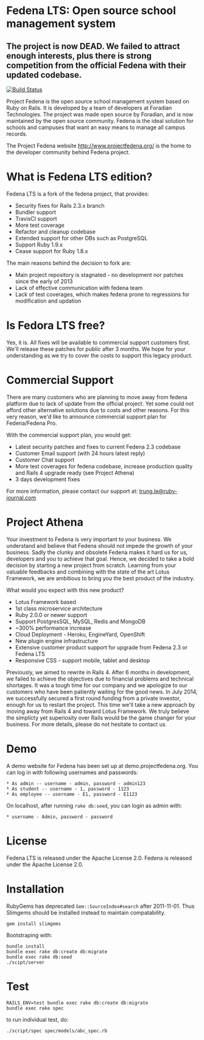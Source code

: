 # Fedena LTS: Open source school management system

## The project is now DEAD. We failed to attract enough interests, plus there is strong competition from the official Fedena with their updated codebase. 

[![Build Status](https://travis-ci.org/ruby-journal/fedena_lts.png?branch=master)](https://travis-ci.org/ruby-journal/fedena_lts)

Project Fedena is the open source school management system based on Ruby on Rails. It is developed by a team of developers at Foradian Technologies.
The project was made open source by Foradian, and is now maintained by the open source community. Fedena is the ideal solution for schools and campuses that want an easy means to manage all campus records.

The Project Fedena website http://www.projectfedena.org/ is the home to the developer community behind Fedena project.

# What is Fedena LTS edition?

Fedena LTS is a fork of the fedena project, that provides:

* Security fixes for Rails 2.3.x branch
* Bundler support
* TravisCI support
* More test coverage
* Refactor and cleanup codebase
* Extended support for other DBs such as PostgreSQL
* Support Ruby 1.9.x
* Cease support for Ruby 1.8.x

The main reasons behind the decision to fork are:

* Main project repository is stagnated - no development nor patches since the early of 2013
* Lack of effective communication with fedena team
* Lack of test coverages, which makes fedena prone to regressions for modification and updation

# Is Fedora LTS free?

Yes, it is. All fixes will be available to commercial support customers first. We'll release these
patches for public after 3 months. We hope for your understanding as we try to cover the costs
to support this legacy product.

# Commercial Support

There are many customers who are planning to move away from fedena platform due to lack of update from the official project. Yet some could
not afford other alternative solutions due to costs and other reasons. For this very reason, we'd like to announce commercial support plan for Fedena/Fedena Pro.

With the commercial support plan, you would get:

* Latest security patches and fixes to current Fedena 2.3 codebase
* Customer Email support (with 24 hours latest reply)
* Customer Chat support
* More test coverages for fedena codebase, increase production quality and Rails 4 upgrade ready (see Project Athena)
* 3 days development fixes

For more information, please contact our support at: trung.le@ruby-journal.com

# Project Athena

Your investment to Fedena is very important to your business. We understand and believe that Fedena should not impede the growth of your business. Sadly the clunky and obsolete Fedena makes it hard us for us, developers and you to achieve that goal. Hence, we decided to take a bold decision by starting a new project from scratch. Learning from your valuable feedbacks and combining with the state of the art Lotus Framework, we are ambitious to bring you the best product of the industry.

What would you expect with this new product?

* Lotus Framework based
* 1st class microservice architecture
* Ruby 2.0.0 or newer support
* Support PostgresSQL, MySQL, Redis and MongoDB
* ~300% performance increase
* Cloud Deployment - Heroku, EngineYard, OpenShift
* New plugin engine infrastructure
* Extensive customer product support for upgrade from Fedena 2.3 or Fedena LTS
* Responsive CSS - support mobile, tablet and desktop

Previously, we aimed to rewrite in Rails 4. After 6 months in development, we failed to achieve the objectives due to financial problems and technical shortages. It was a tough time for our company and we apologize to our customers who have been patiently waiting for the good news. In July 2014, we successfully secured a first round funding from a private investor, enough for us to restart the project. This time we'll take a new approach by moving away from Rails 4 and toward Lotus Framework. We truly believe the simplicty yet superiosity over Rails would be the game changer for your business. For more details, please do not hesitate to contact us.

# Demo
A demo website for Fedena has been set up at demo.projectfedena.org. You can log in with following usernames and passwords:

    * As admin -- username - admin, password - admin123
    * As student -- username - 1, password - 1123
    * As employee -- username - E1, password - E1123

On localhost, after running ```rake db:seed```, you can login as admin with:

    * username - Admin, password - password

# License

Fedena LTS is released under the Apache License 2.0.
Fedena is released under the Apache License 2.0.

# Installation

RubyGems has deprecated `Gem::SourceIndex#search` after 2011-11-01. Thus Slimgems should be installed instead to maintain compatability.

```
gem install slimgems
```

Bootstraping with:

```
bundle install
bundle exec rake db:create db:migrate
bundle exec rake db:seed
./scipt/server
```

# Test

```
RAILS_ENV=test bundle exec rake db:create db:migrate
bundle exec rake spec
```

to run individual test, do:

```
./script/spec spec/models/abc_spec.rb
```

